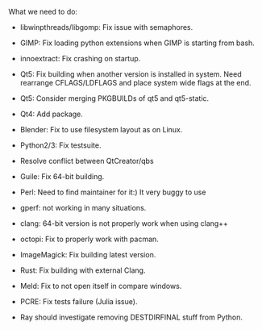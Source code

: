 What we need to do:

* libwinpthreads/libgomp: Fix issue with semaphores.

* GIMP: Fix loading python extensions when GIMP is starting from bash.

* innoextract: Fix crashing on startup.

* Qt5: Fix building when another version is installed in system. Need rearrange 
  CFLAGS/LDFLAGS and place system wide flags at the end.

* Qt5: Consider merging PKGBUILDs of qt5 and qt5-static.

* Qt4: Add package.

* Blender: Fix to use filesystem layout as on Linux.

* Python2/3: Fix testsuite.

* Resolve conflict between QtCreator/qbs

* Guile: Fix 64-bit building.

* Perl: Need to find maintainer for it:) It very buggy to use

* gperf: not working in many situations.

* clang: 64-bit version is not properly work when using clang++

* octopi: Fix to properly work with pacman.

* ImageMagick: Fix building latest version.

* Rust: Fix building with external Clang.

* Meld: Fix to not open itself in compare windows.

* PCRE: Fix tests failure (Julia issue).

* Ray should investigate removing DESTDIRFINAL stuff from Python.
